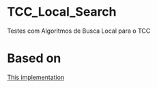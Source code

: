 # TCC_Local_Search
Testes com Algoritmos de Busca Local para o TCC


# Based on

[This implementation](https://towardsdatascience.com/simulated-annealing-for-clustering-problems-part-2-a095dd100dc)